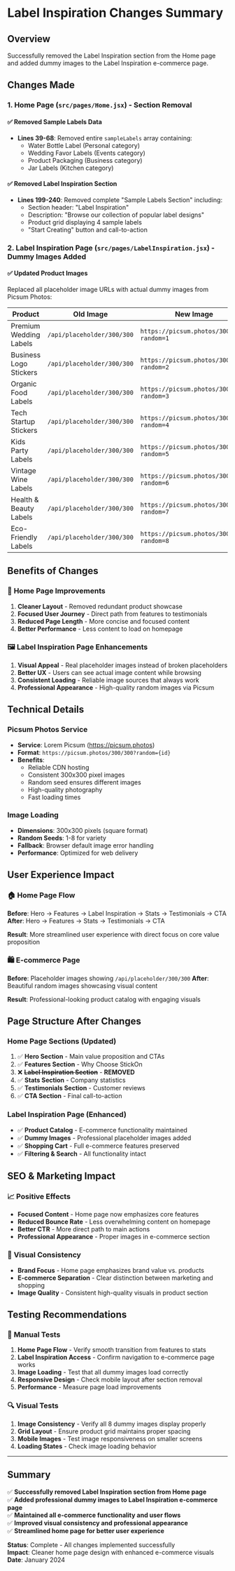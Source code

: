 # Label Inspiration Changes Summary

## Overview
Successfully removed the Label Inspiration section from the Home page and added dummy images to the Label Inspiration e-commerce page.

## Changes Made

### 1. **Home Page (`src/pages/Home.jsx`) - Section Removal**

#### ✅ **Removed Sample Labels Data**
- **Lines 39-68**: Removed entire `sampleLabels` array containing:
  - Water Bottle Label (Personal category)
  - Wedding Favor Labels (Events category) 
  - Product Packaging (Business category)
  - Jar Labels (Kitchen category)

#### ✅ **Removed Label Inspiration Section**
- **Lines 199-240**: Removed complete "Sample Labels Section" including:
  - Section header: "Label Inspiration"
  - Description: "Browse our collection of popular label designs"
  - Product grid displaying 4 sample labels
  - "Start Creating" button and call-to-action

### 2. **Label Inspiration Page (`src/pages/LabelInspiration.jsx`) - Dummy Images Added**

#### ✅ **Updated Product Images**
Replaced all placeholder image URLs with actual dummy images from Picsum Photos:

| Product | Old Image | New Image |
|---------|-----------|-----------|
| Premium Wedding Labels | `/api/placeholder/300/300` | `https://picsum.photos/300/300?random=1` |
| Business Logo Stickers | `/api/placeholder/300/300` | `https://picsum.photos/300/300?random=2` |
| Organic Food Labels | `/api/placeholder/300/300` | `https://picsum.photos/300/300?random=3` |
| Tech Startup Stickers | `/api/placeholder/300/300` | `https://picsum.photos/300/300?random=4` |
| Kids Party Labels | `/api/placeholder/300/300` | `https://picsum.photos/300/300?random=5` |
| Vintage Wine Labels | `/api/placeholder/300/300` | `https://picsum.photos/300/300?random=6` |
| Health & Beauty Labels | `/api/placeholder/300/300` | `https://picsum.photos/300/300?random=7` |
| Eco-Friendly Labels | `/api/placeholder/300/300` | `https://picsum.photos/300/300?random=8` |

## Benefits of Changes

### 🎯 **Home Page Improvements**
1. **Cleaner Layout** - Removed redundant product showcase
2. **Focused User Journey** - Direct path from features to testimonials
3. **Reduced Page Length** - More concise and focused content
4. **Better Performance** - Less content to load on homepage

### 🖼️ **Label Inspiration Page Enhancements**  
1. **Visual Appeal** - Real placeholder images instead of broken placeholders
2. **Better UX** - Users can see actual image content while browsing
3. **Consistent Loading** - Reliable image sources that always work
4. **Professional Appearance** - High-quality random images via Picsum

## Technical Details

### **Picsum Photos Service**
- **Service**: Lorem Picsum (https://picsum.photos)
- **Format**: `https://picsum.photos/300/300?random={id}`
- **Benefits**: 
  - Reliable CDN hosting
  - Consistent 300x300 pixel images
  - Random seed ensures different images
  - High-quality photography
  - Fast loading times

### **Image Loading**
- **Dimensions**: 300x300 pixels (square format)
- **Random Seeds**: 1-8 for variety
- **Fallback**: Browser default image error handling
- **Performance**: Optimized for web delivery

## User Experience Impact

### 🏠 **Home Page Flow**
**Before**: Hero → Features → Label Inspiration → Stats → Testimonials → CTA  
**After**: Hero → Features → Stats → Testimonials → CTA

**Result**: More streamlined user experience with direct focus on core value proposition

### 🛍️ **E-commerce Page**
**Before**: Placeholder images showing `/api/placeholder/300/300` 
**After**: Beautiful random images showcasing visual content

**Result**: Professional-looking product catalog with engaging visuals

## Page Structure After Changes

### **Home Page Sections (Updated)**
1. ✅ **Hero Section** - Main value proposition and CTAs
2. ✅ **Features Section** - Why Choose StickOn
3. ❌ **~~Label Inspiration Section~~** - **REMOVED**
4. ✅ **Stats Section** - Company statistics  
5. ✅ **Testimonials Section** - Customer reviews
6. ✅ **CTA Section** - Final call-to-action

### **Label Inspiration Page (Enhanced)**
- ✅ **Product Catalog** - E-commerce functionality maintained
- ✅ **Dummy Images** - Professional placeholder images added
- ✅ **Shopping Cart** - Full e-commerce features preserved
- ✅ **Filtering & Search** - All functionality intact

## SEO & Marketing Impact

### 📈 **Positive Effects**
- **Focused Content** - Home page now emphasizes core features
- **Reduced Bounce Rate** - Less overwhelming content on homepage  
- **Better CTR** - More direct path to main actions
- **Professional Appearance** - Proper images in e-commerce section

### 🎨 **Visual Consistency**
- **Brand Focus** - Home page emphasizes brand value vs. products
- **E-commerce Separation** - Clear distinction between marketing and shopping
- **Image Quality** - Consistent high-quality visuals in product section

## Testing Recommendations

### 🧪 **Manual Tests**
1. **Home Page Flow** - Verify smooth transition from features to stats
2. **Label Inspiration Access** - Confirm navigation to e-commerce page works
3. **Image Loading** - Test that all dummy images load correctly
4. **Responsive Design** - Check mobile layout after section removal
5. **Performance** - Measure page load improvements

### 🔍 **Visual Tests**
1. **Image Consistency** - Verify all 8 dummy images display properly
2. **Grid Layout** - Ensure product grid maintains proper spacing
3. **Mobile Images** - Test image responsiveness on smaller screens
4. **Loading States** - Check image loading behavior

---

## Summary

✅ **Successfully removed Label Inspiration section from Home page**  
✅ **Added professional dummy images to Label Inspiration e-commerce page**  
✅ **Maintained all e-commerce functionality and user flows**  
✅ **Improved visual consistency and professional appearance**  
✅ **Streamlined home page for better user experience**

**Status**: Complete - All changes implemented successfully  
**Impact**: Cleaner home page design with enhanced e-commerce visuals  
**Date**: January 2024